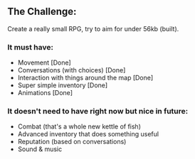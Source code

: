 ## The Challenge:
Create a really small RPG, try to aim for under 56kb (built).

### It must have:
- Movement [Done]
- Conversations (with choices) [Done]
- Interaction with things around the map [Done]
- Super simple inventory [Done]
- Animations [Done]

### It doesn't need to have right now but nice in future:
- Combat (that's a whole new kettle of fish)
- Advanced inventory that does something useful
- Reputation (based on conversations)
- Sound & music
